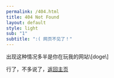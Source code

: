 ```yaml
---
permalink: /404.html
title: 404 Not Found
layout: default
style: light
sub: "1"
subtitle: ":( 网页不见了！"
---
```

<div style="min-height: 500px" >
出现这种情况多半是你在玩我的网站\[doge\]

行了，不多说了，<a class="btn btn-default" href="/">返回主页</a>
</div>